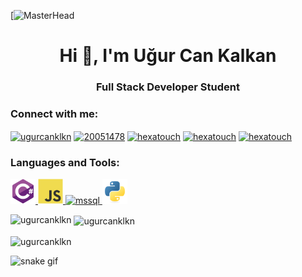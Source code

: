 [![MasterHead](https://assets.bitdegree.org/online-learning-platforms/storage/media/2018/11/What-Is-A-Full-Stack-Developer-and-Everything-You-Need-to-Know-to-Start.jpg)
<h1 align="center">Hi 👋, I'm Uğur Can Kalkan</h1>
<h3 align="center">Full Stack Developer Student</h3>

<h3 align="left">Connect with me:</h3>
<p align="left">
<a href="https://linkedin.com/in/ugurcanklkn" target="blank"><img align="center" src="https://raw.githubusercontent.com/rahuldkjain/github-profile-readme-generator/master/src/images/icons/Social/linked-in-alt.svg" alt="ugurcanklkn" height="30" width="40" /></a>
<a href="https://stackoverflow.com/users/20051478" target="blank"><img align="center" src="https://raw.githubusercontent.com/rahuldkjain/github-profile-readme-generator/master/src/images/icons/Social/stack-overflow.svg" alt="20051478" height="30" width="40" /></a>
<a href="https://instagram.com/hexatouch" target="blank"><img align="center" src="https://raw.githubusercontent.com/rahuldkjain/github-profile-readme-generator/master/src/images/icons/Social/instagram.svg" alt="hexatouch" height="30" width="40" /></a>
<a href="https://www.youtube.com/c/hexatouch" target="blank"><img align="center" src="https://raw.githubusercontent.com/rahuldkjain/github-profile-readme-generator/master/src/images/icons/Social/youtube.svg" alt="hexatouch" height="30" width="40" /></a>
<a href="https://discord.gg/hexatouch" target="blank"><img align="center" src="https://raw.githubusercontent.com/rahuldkjain/github-profile-readme-generator/master/src/images/icons/Social/discord.svg" alt="hexatouch" height="30" width="40" /></a>
</p>

<h3 align="left">Languages and Tools:</h3>
<p align="left"> <a href="https://www.w3schools.com/cs/" target="_blank" rel="noreferrer"> <img src="https://raw.githubusercontent.com/devicons/devicon/master/icons/csharp/csharp-original.svg" alt="csharp" width="40" height="40"/> </a> <a href="https://developer.mozilla.org/en-US/docs/Web/JavaScript" target="_blank" rel="noreferrer"> <img src="https://raw.githubusercontent.com/devicons/devicon/master/icons/javascript/javascript-original.svg" alt="javascript" width="40" height="40"/> </a> <a href="https://www.microsoft.com/en-us/sql-server" target="_blank" rel="noreferrer"> <img src="https://www.svgrepo.com/show/303229/microsoft-sql-server-logo.svg" alt="mssql" width="40" height="40"/> </a> <a href="https://www.python.org" target="_blank" rel="noreferrer"> <img src="https://raw.githubusercontent.com/devicons/devicon/master/icons/python/python-original.svg" alt="python" width="40" height="40"/> </a> </p>

<p><img align="left" src="https://github-readme-stats.vercel.app/api/top-langs?username=ugurcanklkn&show_icons=true&locale=en&layout=compact" alt="ugurcanklkn" /></p>

<p>&nbsp;<img align="center" src="https://github-readme-stats.vercel.app/api?username=ugurcanklkn&show_icons=true&locale=en" alt="ugurcanklkn" /></p>

<p><img align="center" src="https://github-readme-streak-stats.herokuapp.com/?user=ugurcanklkn&" alt="ugurcanklkn" /></p>

![snake gif](https://github.com/ugurcanklkn/ugurcanklkn/blob/output/github-contribution-grid-snake.gif)
